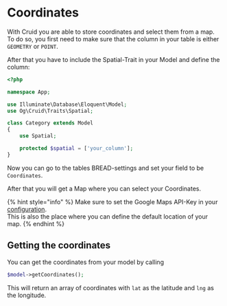 # Coordinates

With Cruid you are able to store coordinates and select them from a map.  
To do so, you first need to make sure that the column in your table is either `GEOMETRY` or `POINT`.

After that you have to include the Spatial-Trait in your Model and define the column:

```php
<?php

namespace App;

use Illuminate\Database\Eloquent\Model;
use Og\Cruid\Traits\Spatial;

class Category extends Model
{
    use Spatial;

    protected $spatial = ['your_column'];
}
```

Now you can go to the tables BREAD-settings and set your field to be `Coordinates`.

After that you will get a Map where you can select your Coordinates.

{% hint style="info" %}
Make sure to set the Google Maps API-Key in your [configuration](../getting-started/configurations.md#google-maps).  
This is also the place where you can define the default location of your map.
{% endhint %}

## Getting the coordinates

You can get the coordinates from your model by calling

```php
$model->getCoordinates();
```

This will return an array of coordinates with `lat` as the latitude and `lng` as the longitude.

